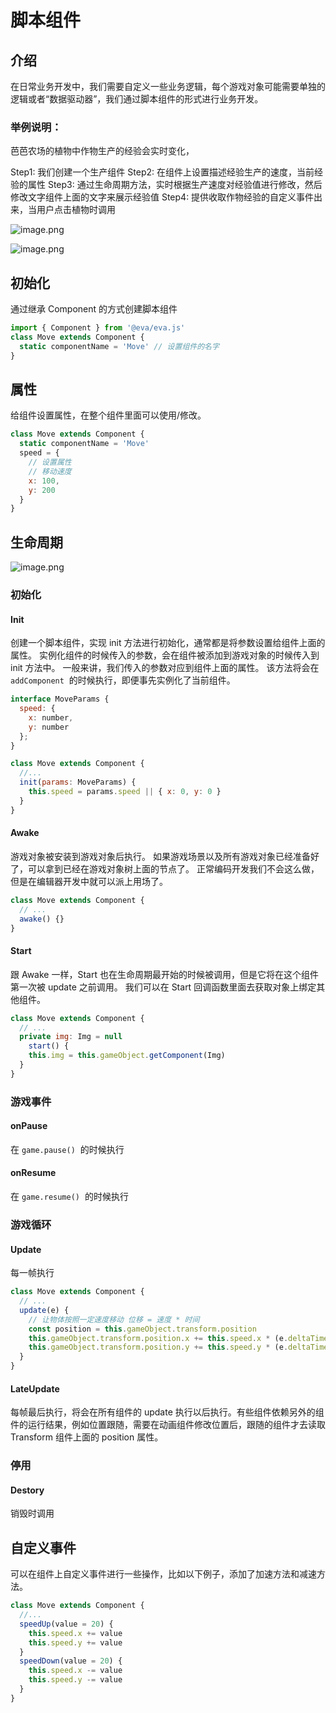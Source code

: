 # 脚本组件

## 介绍

在日常业务开发中，我们需要自定义一些业务逻辑，每个游戏对象可能需要单独的逻辑或者“数据驱动器”，我们通过脚本组件的形式进行业务开发。

### 举例说明：

芭芭农场的植物中作物生产的经验会实时变化，

Step1: 我们创建一个生产组件
Step2: 在组件上设置描述经验生产的速度，当前经验的属性
Step3: 通过生命周期方法，实时根据生产速度对经验值进行修改，然后修改文字组件上面的文字来展示经验值
Step4: 提供收取作物经验的自定义事件出来，当用户点击植物时调用

![image.png](https://img.alicdn.com/imgextra/i1/O1CN01wuCCfA1cXsquhQJ06_!!6000000003611-2-tps-452-492.png)

![image.png](https://img.alicdn.com/imgextra/i4/O1CN01HjkghN1ztAQ93DPan_!!6000000006771-2-tps-1164-512.png)

## 初始化

通过继承 Component 的方式创建脚本组件

```js
import { Component } from '@eva/eva.js'
class Move extends Component {
  static componentName = 'Move' // 设置组件的名字
}
```

## 属性

给组件设置属性，在整个组件里面可以使用/修改。

```js
class Move extends Component {
  static componentName = 'Move'
  speed = {
    // 设置属性
    // 移动速度
    x: 100,
    y: 200
  }
}
```

## 生命周期

![image.png](https://img.alicdn.com/imgextra/i2/O1CN01gEgYOz1T8qevGDloU_!!6000000002338-2-tps-1448-906.png)

### 初始化

#### Init

创建一个脚本组件，实现 init 方法进行初始化，通常都是将参数设置给组件上面的属性。
实例化组件的时候传入的参数，会在组件被添加到游戏对象的时候传入到 init 方法中。
一般来讲，我们传入的参数对应到组件上面的属性。
该方法将会在 `addComponent`  的时候执行，即便事先实例化了当前组件。

```js
interface MoveParams {
  speed: {
    x: number,
    y: number
  };
}

class Move extends Component {
  //...
  init(params: MoveParams) {
    this.speed = params.speed || { x: 0, y: 0 }
  }
}
```

#### Awake

游戏对象被安装到游戏对象后执行。
如果游戏场景以及所有游戏对象已经准备好了，可以拿到已经在游戏对象树上面的节点了。
正常编码开发我们不会这么做，但是在编辑器开发中就可以派上用场了。

```js
class Move extends Component {
  // ...
  awake() {}
}
```

#### Start

跟 Awake 一样，Start 也在生命周期最开始的时候被调用，但是它将在这个组件第一次被 update 之前调用。
我们可以在 Start 回调函数里面去获取对象上绑定其他组件。

```js
class Move extends Component {
  // ...
  private img: Img = null
	start() {
  	this.img = this.gameObject.getComponent(Img)
  }
}
```

### 游戏事件

#### onPause

在 `game.pause()`  的时候执行

#### onResume

在 `game.resume()`  的时候执行

### 游戏循环

#### Update

每一帧执行

```js
class Move extends Component {
  // ...
  update(e) {
    // 让物体按照一定速度移动 位移 = 速度 * 时间
    const position = this.gameObject.transform.position
    this.gameObject.transform.position.x += this.speed.x * (e.deltaTime / 1000)
    this.gameObject.transform.position.y += this.speed.y * (e.deltaTime / 1000)
  }
}
```

#### LateUpdate

每帧最后执行，将会在所有组件的 update 执行以后执行。有些组件依赖另外的组件的运行结果，例如位置跟随，需要在动画组件修改位置后，跟随的组件才去读取 Transform 组件上面的 position 属性。

### 停用

#### Destory

销毁时调用

## 自定义事件

可以在组件上自定义事件进行一些操作，比如以下例子，添加了加速方法和减速方法。

```js
class Move extends Component {
  //...
  speedUp(value = 20) {
    this.speed.x += value
    this.speed.y += value
  }
  speedDown(value = 20) {
    this.speed.x -= value
    this.speed.y -= value
  }
}
```

<br/>
<br/>
<br/>
<br/>
<br/>
